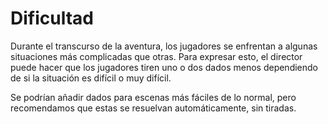 # Dificultad

Durante el transcurso de la aventura, los jugadores se enfrentan a algunas situaciones más complicadas que otras. Para expresar esto, el director puede hacer que los jugadores tiren uno o dos dados menos dependiendo de si la situación es difícil o muy difícil.



Se podrían añadir dados para escenas más fáciles de lo normal, pero recomendamos que estas se resuelvan automáticamente, sin tiradas.
